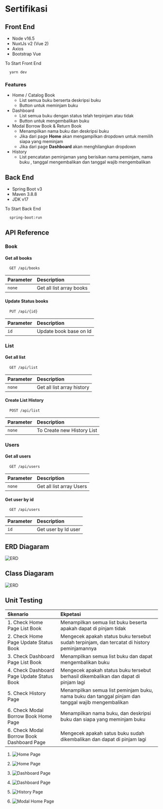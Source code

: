 
# Sertifikasi

## Front End
- Node v16.5
- NuxtJs v2 (Vue 2)
- Axios
- Bootstrap Vue

To Start Front End
```bash
  yarn dev
```

### Features

- Home / Catalog Book 
  - List semua buku berserta deskripsi buku
  - Button untuk meminjam buku
- Dashboard
  - List semua buku dengan status telah terpinjam atau tidak
  - Button untuk mengembalikan buku
- Modal Borrow Book & Return Book
  - Menampilkan nama buku dan deskripsi buku
  - Jika dari page **Home** akan mengampilkan dropdown untuk memilih siapa yang meminjam
  - Jika dari page **Dashboard** akan menghilangkan dropdown
- History
  - List pencatatan peminjaman yang berisikan nama peminjam, nama buku , tanggal       mengembalikan dan tanggal wajib mengembalikan

## Back End
- Spring Boot v3
- Maven 3.8.8
- JDK v17

To Start Back End
```bash
  spring-boot:run
```

## API Reference

### Book

#### Get all books

```http
  GET /api/books
```

| Parameter | Description                |
| :-------- | :------------------------- |
| `none` | Get all list array books |

#### Update Status books

```http
  PUT /api/{id}
```

| Parameter | Description                |
| :-------- | :------------------------- |
| `id` | Update book base on Id |

### List

#### Get all list

```http
  GET /api/list
```

| Parameter | Description   |
| :-------- | :-------------------------------- |
| `none`      | Get all list array history  |

#### Create List History

```http
  POST /api/list
```

| Parameter | Description   |
| :-------- | :-------------------------------- |
| `none`      | To Create new History List  |

### Users

#### Get all users

```http
  GET /api/users
```

| Parameter |Description  |
| :-------- | :---------- |
| `none`      | Get all list array Users |

#### Get user by id

```http
  GET /api/users
```

| Parameter |Description  |
| :-------- | :---------- |
| `id`      | Get user by Id user |

## ERD Diagaram
![ERD](https://raw.githubusercontent.com/JonathanTanojo/SertifikasiISB/main/diagram/erd.png?token=GHSAT0AAAAAACMNBSDDXSJG5ZKYYW5AZ5B2ZM2KAUA)

## Class Diagaram
![ERD](https://raw.githubusercontent.com/JonathanTanojo/SertifikasiISB/main/diagram/class.png?token=GHSAT0AAAAAACMNBSDDRPGIBPH6TO54KEGQZM2J7QQ)

## Unit Testing

| Skenario | Ekpetasi  |
| :-------- | :---------- |
|  1. Check Home Page List Book | Menampilkan semua list buku beserta apakah dapat di pinjam tidak |
|  2. Check Home Page Update Status Book| Mengecek apakah status buku tersebut sudah terpinjam, dan tercatat di history peminjamannya |
|  3. Check Dashboard Page List Book | Menampilkan semua list buku dan dapat mengembalikan buku |
|  4. Check Dashboard Page Update Status Book | Mengecek apakah status buku tersebut berhasil dikembalikan dan dapat di pinjam lagi |
|  5. Check History Page  | Menampilkan semua list peminjam buku, nama buku dan tanggal pinjam dan tanggal wajib mengembalikan |
|  6. Check Modal Borrow Book Home Page | Menampilkan nama buku, dan deskripsi buku dan siapa yang meminjam buku  |
|  6. Check Modal Borrow Book Dashboard Page | Mengecek apakah satus buku sudah dikembalikan dan dapat di pinjam lagi |

1. ![Home Page](https://raw.githubusercontent.com/JonathanTanojo/SertifikasiISB/main/unit-testing/home_page.png?token=GHSAT0AAAAAACMNBSDCTZ6MXKUPFS5DAJ5GZM2GTYQ)

2. ![Home Page](https://raw.githubusercontent.com/JonathanTanojo/SertifikasiISB/main/unit-testing/list_book_borrow.png?token=GHSAT0AAAAAACMNBSDDBX3P2SBG4NQIDYEKZM2HE3Q)

3. ![Dashboard Page](https://raw.githubusercontent.com/JonathanTanojo/SertifikasiISB/main/unit-testing/dashboard_page.png?token=GHSAT0AAAAAACMNBSDDSFARKRIKFG62CTSOZM2HF6Q)

4. ![Dashboard Page](https://raw.githubusercontent.com/JonathanTanojo/SertifikasiISB/main/unit-testing/dashboard_borrow.png?token=GHSAT0AAAAAACMNBSDDO7G63ZJNNZBHUHYKZM2HGHQ)

5. ![History Page](https://raw.githubusercontent.com/JonathanTanojo/SertifikasiISB/main/unit-testing/history.png?token=GHSAT0AAAAAACMNBSDDDZ63UFOALFM3QJCOZM2HGZQ)

6. ![Modal Home Page](https://raw.githubusercontent.com/JonathanTanojo/SertifikasiISB/main/unit-testing/modal_dashboard_page.png?token=GHSAT0AAAAAACMNBSDD2OX3USAIULLOQLFYZM2HIXQ)


